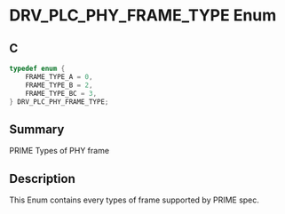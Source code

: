 # DRV_PLC_PHY_FRAME_TYPE Enum

## C

```c
typedef enum {
    FRAME_TYPE_A = 0,
    FRAME_TYPE_B = 2,
    FRAME_TYPE_BC = 3,
} DRV_PLC_PHY_FRAME_TYPE;
```

## Summary

PRIME Types of PHY frame

## Description

This Enum contains every types of frame supported by PRIME spec.